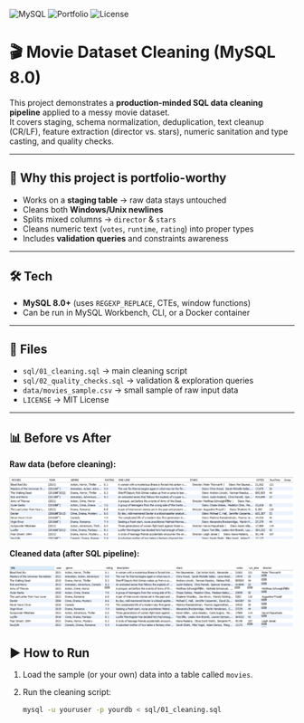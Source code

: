 ![MySQL](https://img.shields.io/badge/MySQL-8.0-blue)
![Portfolio](https://img.shields.io/badge/Project-Portfolio-green)
![License](https://img.shields.io/badge/License-MIT-yellow)

# 🎬 Movie Dataset Cleaning (MySQL 8.0)

This project demonstrates a **production-minded SQL data cleaning pipeline** applied to a messy movie dataset.  
It covers staging, schema normalization, deduplication, text cleanup (CR/LF), feature extraction (director vs. stars), numeric sanitation and type casting, and quality checks.

---

## 🚀 Why this project is portfolio-worthy
- Works on a **staging table** → raw data stays untouched  
- Cleans both **Windows/Unix newlines**  
- Splits mixed columns → `director` & `stars`  
- Cleans numeric text (`votes`, `runtime`, `rating`) into proper types  
- Includes **validation queries** and constraints awareness  

---

## 🛠️ Tech
- **MySQL 8.0+** (uses `REGEXP_REPLACE`, CTEs, window functions)
- Can be run in MySQL Workbench, CLI, or a Docker container

---

## 📂 Files
- `sql/01_cleaning.sql` → main cleaning script  
- `sql/02_quality_checks.sql` → validation & exploration queries  
- `data/movies_sample.csv` → small sample of raw input data  
- `LICENSE` → MIT License  

---
## 📊 Before vs After

**Raw data (before cleaning):**

![Before cleaning](images/Before.png)

**Cleaned data (after SQL pipeline):**

![After cleaning](images/After.png)
## ▶️ How to Run
1. Load the sample (or your own) data into a table called `movies`.  
2. Run the cleaning script:

   ```bash
   mysql -u youruser -p yourdb < sql/01_cleaning.sql
